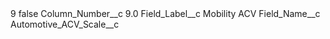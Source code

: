 <?xml version="1.0" encoding="UTF-8"?>
<CustomMetadata xmlns="http://soap.sforce.com/2006/04/metadata" xmlns:xsi="http://www.w3.org/2001/XMLSchema-instance" xmlns:xsd="http://www.w3.org/2001/XMLSchema">
    <label>9</label>
    <protected>false</protected>
    <values>
        <field>Column_Number__c</field>
        <value xsi:type="xsd:double">9.0</value>
    </values>
    <values>
        <field>Field_Label__c</field>
        <value xsi:type="xsd:string">Mobility ACV</value>
    </values>
    <values>
        <field>Field_Name__c</field>
        <value xsi:type="xsd:string">Automotive_ACV_Scale__c</value>
    </values>
</CustomMetadata>
